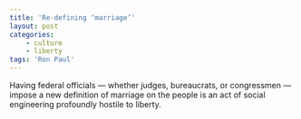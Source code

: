 ```yaml
---
title: 'Re-defining ‘marriage’'
layout: post
categories:
    - culture
    - liberty
tags: 'Ron Paul'
---
```


Having federal officials — whether judges, bureaucrats, or congressmen — impose a new definition of marriage on the people is an act of social engineering profoundly hostile to liberty.